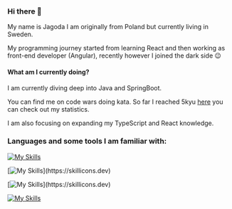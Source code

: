 ### Hi there 👋

My name is Jagoda I am originally from Poland 
but currently living in Sweden.

My programming journey started from learning React and then working 
as front-end developer (Angular), recently however I joined the dark side 😉 

#### What am I currently doing?
I am currently diving deep into Java and SpringBoot. </br>

You can find me on code wars doing kata. So far I reached 5kyu [here](https://www.codewars.com/users/JagodaBodnar) you can check out my statistics.</br>

I am also focusing on expanding my TypeScript and React knowledge.


### Languages and some tools I am familiar with:

[![My Skills](https://skillicons.dev/icons?i=js,ts,jest,react,redux,angular)](https://skillicons.dev)

[![My Skills](https://skillicons.dev/icons?i=java,spring,)](https://skillicons.dev)

[![My Skills](https://skillicons.dev/icons?i=html,css,styledcomponents,sass,)](https://skillicons.dev)

[![My Skills](https://skillicons.dev/icons?i=docker,jenkins,git,maven,postman,webpack)](https://skillicons.dev)





